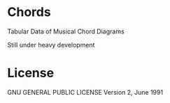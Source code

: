 # Chords
Tabular Data of Musical Chord Diagrams

Still under heavy development

# License
GNU GENERAL PUBLIC LICENSE
Version 2, June 1991

